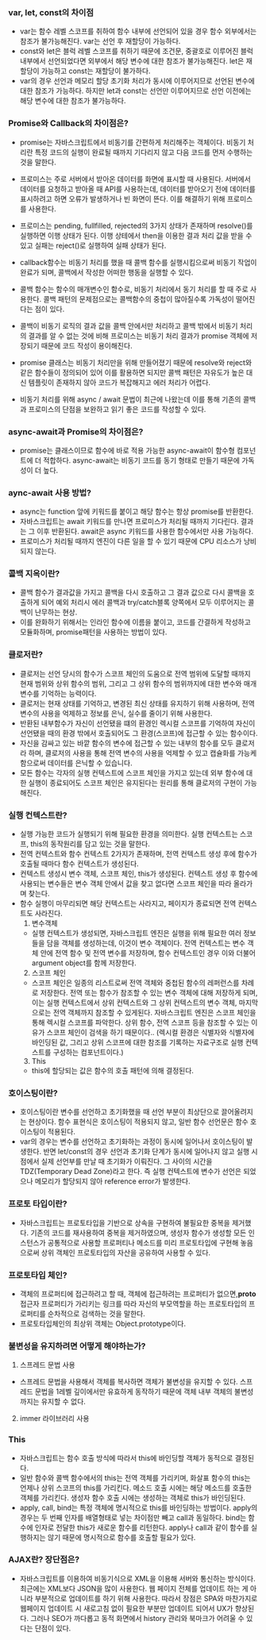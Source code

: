 ### var, let, const의 차이점

- var는 함수 레벨 스코프를 취하여 함수 내부에 선언되어 있을 경우 함수 외부에서는 참조가 불가능해진다. var는 선언 후 재할당이 가능하다.
- const와 let은 블럭 레벨 스코프를 취하기 때문에 조건문, 중괄호로 이루어진 블럭 내부에서 선언되었다면 외부에서 해당 변수에 대한 참조가 불가능해진다. let은 재할당이 가능하고 const는 재할당이 불가하다.
- var의 경우 선언과 메모리 할당 초기화 처리가 동시에 이루어지므로 선언된 변수에 대한 참조가 가능하다. 하지만 let과 const는 선언만 이루어지므로 선언 이전에는 해당 변수에 대한 참조가 불가능하다.

### Promise와 Callback의 차이점은?

- promise는 자바스크립트에서 비동기를 간편하게 처리해주는 객체이다. 비동기 처리란 특정 코드의 실행이 완료될 때까지 기다리지 않고 다음 코드를 먼저 수행하는 것을 말한다.
- 프로미스는 주로 서버에서 받아온 데이터를 화면에 표시할 때 사용된다. 서버에서 데이터를 요청하고 받아올 때 API를 사용하는데, 데이터를 받아오기 전에 데이터를 표시하려고 하면 오류가 발생하거나 빈 화면이 뜬다. 이를 해결하기 위해 프로미스를 사용한다.
- 프로미스는 pending, fullfilled, rejected의 3가지 상태가 존재하며 resolve()를 실행하면 이행 상태가 된다. 이행 상테에서 then을 이용한 결과 처리 값을 받을 수 있고 실패는 reject()로 실행하여 실패 상태가 된다.

- callback함수는 비동기 처리를 했을 때 콜백 함수를 실행시킴으로써 비동기 작업이 완료가 되며, 콜백에서 작성한 어떠한 행동을 실행할 수 있다.
- 콜백 함수는 함수의 매개변수인 함수로, 비동기 처리에서 동기 처리를 할 때 주로 사용한다. 콜백 패턴의 문제점으로는 콜백함수의 중첩이 많아질수록 가독성이 떨어진다는 점이 있다.

- 콜백이 비동기 로직의 결과 값을 콜백 안에서만 처리하고 콜백 밖에서 비동기 처리의 결과를 알 수 없는 것에 비해 프로미스는 비동기 처리 결과가 promise 객체에 저장되기 때문에 코드 작성이 용이해진다.
- promise 클래스는 비동기 처리만을 위해 만들어졌기 때문에 resolve와 reject와 같은 함수들이 정의되어 있어 이를 활용하면 되지만 콜백 패턴은 자유도가 높은 대신 템플릿이 존재하지 않아 코드가 복잡해지고 에러 처리가 어렵다.

- 비동기 처리를 위해 async / await 문법이 최근에 나왔는데 이를 통해 기존의 콜백과 프로미스의 단점을 보완하고 읽기 좋은 코드를 작성할 수 있다.

### async-await과 Promise의 차이점은?

- promise는 클래스이므로 함수에 바로 적용 가능한 async-await이 함수형 컴포넌트에 더 적합하다. async-await는 비동기 코드를 동기 형태로 만들기 때문에 가독성이 더 높다.

### aync-await 사용 방법?

- async는 function 앞에 키워드를 붙이고 해당 함수는 항상 promise를 반환한다.
- 자바스크립트는 await 키워드를 만나면 프로미스가 처리될 때까지 기다린다. 결과는 그 이후 반환된다. await은 async 키워드를 사용한 함수에서만 사용 가능하다.
- 프로미스가 처리될 때까지 엔진이 다른 일을 할 수 있기 때문에 CPU 리소스가 낭비되지 않는다.

### 콜백 지옥이란?

- 콜백 함수가 결과값을 가지고 콜백을 다시 호출하고 그 결과 값으로 다시 콜백을 호출하게 되어 예외 처리시 에러 콜백과 try/catch블록 양쪽에서 모두 이루어지는 콜백이 난무하는 현상.
- 이를 완화하기 위해서는 인라인 함수에 이름을 붙이고, 코드를 간결하게 작성하고 모듈화하며, promise패턴을 사용하는 방법이 있다.

### 클로저란?

- 클로저는 선언 당시의 함수가 스코프 체인의 도움으로 전역 범위에 도달할 때까지 현재 범위와 상위 함수의 범위, 그리고 그 상위 함수의 범위까지에 대한 변수와 매개변수를 기억하는 능력이다.
- 클로저는 현재 상태를 기억하고, 변경된 최신 상태를 유지하기 위해 사용하며, 전역 변수의 사용을 억제하고 정보를 은닉, 실수를 줄이기 위해 사용한다.
- 반환된 내부함수가 자신이 선언됐을 떄의 환경인 렉시컬 스코프를 기억하여 자신이 선언됐을 때의 환경 밖에서 호출되어도 그 환경(스코프)에 접근할 수 있는 함수이다.
- 자신을 감싸고 있는 바깥 함수의 변수에 접근할 수 있는 내부의 함수를 모두 클로저라 하며, 클로저의 사용을 통해 전역 변수의 사용을 억제할 수 있고 캡슐화를 가능케함으로써 데이터를 은닉할 수 있습니다.
- 모든 함수는 각자의 실행 컨텍스트에 스코프 체인을 가지고 있는데 외부 함수에 대한 실행이 종료되어도 스코프 체인은 유지된다는 원리를 통해 클로저의 구현이 가능해진다.

### 실행 컨텍스트란?

- 실행 가능한 코드가 실행되기 위해 필요한 환경을 의미한다. 실행 컨텍스트는 스코프, this의 동작원리를 담고 있는 것을 말한다.
- 전역 컨텍스트와 함수 컨텍스트 2가지가 존재하며, 전역 컨텍스트 생성 후에 함수가 호출될 때마다 함수 컨텍스트가 생성된다.
- 컨텍스트 생성시 변수 객체, 스코프 체인, this가 생성된다. 컨텍스트 생성 후 함수에 사용되는 변수들은 변수 객체 안에서 값을 찾고 없다면 스코프 체인을 따라 올라가며 찾는다.
- 함수 실행이 마무리되면 해당 컨텍스트는 사라지고, 페이지가 종료되면 전역 컨텍스트도 사라진다.
  1. 변수객체
  - 실행 컨텍스트가 생성되면, 자바스크립트 엔진은 실행을 위해 필요한 여러 정보들을 담을 객체를 생성하는데, 이것이 변수 객체이다. 전역 컨텍스트는 변수 객체 안에 전역 함수 및 전역 변수를 저장하며, 함수 컨텍스트인 경우 이와 더불어 argument object를 함께 저장한다.
  2. 스코프 체인
  - 스코프 체인은 일종의 리스트로써 전역 객체와 중첩된 함수의 레퍼런스를 차례로 저장한다. 전역 또는 함수가 참조할 수 있는 변수 객체에 대해 저장하게 되며, 이는 실행 컨텍스트에서 상위 컨텍스트와 그 상위 컨텍스트의 변수 객체, 마지막으로는 전역 객체까지 참조할 수 있게된다. 자바스크립트 엔진은 스코프 체인을 통해 렉시컬 스코프를 파악한다. 상위 함수, 전역 스코프 등을 참조할 수 있는 이유가 스코프 체인이 검색을 하기 때문이다.. (렉시컬 환경은 식별자와 식별자에 바인딩된 값, 그리고 상위 스코프에 대한 참조를 기록하는 자료구조로 실행 컨텍스트를 구성하는 컴포넌트이다.)
  3. This
  - this에 할당되는 값은 함수의 호출 패턴에 의해 결정된다.

### 호이스팅이란?

- 호이스팅이란 변수를 선언하고 초기화했을 때 선언 부분이 최상단으로 끌어올려지는 현상이다. 함수 표현식은 호이스팅이 적용되지 않고, 일반 함수 선언문은 함수 호이스팅이 적용된다.
- var의 경우는 변수를 선언하고 초기화하는 과정이 동시에 일어나서 호이스팅이 발생한다. 반면 let/const의 경우 선언과 초기화 단계가 동시에 일어나지 않고 실행 시점에서 실제 선언부를 만날 때 초기화가 이뤄진다. 그 사이의 시간을 TDZ(Temporary Dead Zone)라고 한다. 즉 실행 컨텍스트에 변수가 선언은 되었으나 메모리가 할당되지 않아 reference error가 발생한다.

### 프로토 타입이란?

- 자바스크립트는 프로토타입을 기반으로 상속을 구현하여 불필요한 중복을 제거했다. 기존의 코드를 재사용하여 중복을 제거하였으며, 생성자 함수가 생성할 모든 인스턴스가 공통적으로 사용할 프로퍼티나 메소드를 미리 프로토타입에 구현해 놓음으로써 상위 객체인 프로토타입의 자산을 공유하여 사용할 수 있다.

### 프로토타입 체인?

- 객체의 프로퍼티에 접근하려고 할 때, 객체에 접근하려는 프로퍼티가 없으면,**proto**접근자 프로퍼티가 가리키는 링크를 따라 자신의 부모역할을 하는 프로토타입의 프로퍼티를 순차적으로 검색하는 것을 말한다.
- 프로토타입체인의 최상위 객체는 Object.prototype이다.

### 불변성을 유지하려면 어떻게 해야하는가?

1. 스프레드 문법 사용

- 스프레드 문법을 사용해서 객체를 복사하면 객체가 불변성을 유지할 수 있다. 스프레드 문법을 1레벨 깊이에서만 유효하게 동작하기 때문에 객체 내부 객체의 불변성까지는 유지할 수 없다.

2. immer 라이브러리 사용

### This

- 자바스크립트는 함수 호출 방식에 따라서 this에 바인딩할 객체가 동적으로 결정된다.
- 일반 함수와 콜백 함수에서의 this는 전역 객체를 가리키며, 화살표 함수의 this는 언제나 상위 스코프의 this를 가리킨다. 메소드 호출 시에는 해당 메소드를 호출한 객체를 가리킨다. 생성자 함수 호출 시에는 생성하는 객체로 this가 바인딩된다.
- apply, call, bind는 특정 객체에 명시적으로 this를 바인딩하는 방법이다. apply의 경우는 두 번째 인자를 배열형태로 넣는 차이점만 빼고 call과 동일하다. bind는 함수에 인자로 전달한 this가 새로운 함수를 리턴한다. apply나 call과 같이 함수를 실행하지는 않기 때문에 명시적으로 함수를 호출할 필요가 있다.

### AJAX란? 장단점은?

- 자바스크립트를 이용하여 비동기식으로 XML을 이용해 서버와 통신하는 방식이다. 최근에는 XML보다 JSON을 많이 사용한다. 웹 페이지 전체를 업데이트 하는 게 아니라 부분적으로 업데이트를 하기 위해 사용한다. 따라서 장점은 SPA와 마찬가지로 웹페이지 업데이트 시 새로고침 없이 필요한 부분만 업데이트 되어서 UX가 향상된다. 그러나 SEO가 까다롭고 동적 화면에서 history 관리와 북마크가 어려울 수 있다는 단점이 있다.
